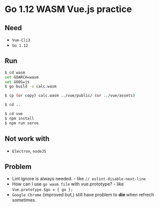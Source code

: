 # Go 1.12 WASM Vue.js practice

## Need
* `Vue-Cli3`
* `Go 1.12`

## Run
```sh
$ cd wasm
set GOARCH=wasm
set GOOS=js
$ go build -o calc.wasm

$ cp (or copy) calc.wasm ../vue/public/ (or ../vue/assets)

$ cd ..

$ cd vue
$ npm install
$ npm run serve
```

## Not work with
* `Electron`, `nodeJS`

## Problem
* Lint ignore is always needed. - like `// eslint-disable-next-line`
* How can I use `go wasm file` with vue.prototype? - like `Vue.prototype.$go = { go };`
* `Google Chrome` (improved but,) still have problem to <b>die</b> when refrech sometimes.
